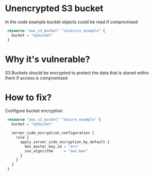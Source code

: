 # Unencrypted S3 bucket

In the code example bucket objects could be read if compromised

```terraform
 resource "aws_s3_bucket" "insecure_example" {
   bucket = "mybucket"
 }
```

# Why it's vulnerable?
S3 Buckets should be encrypted to protect the data that is stored within them if access is compromised

# How to fix?

Configure bucket encryption

```terraform
 resource "aws_s3_bucket" "secure_example" {
   bucket = "mybucket"

   server_side_encryption_configuration {
     rule {
       apply_server_side_encryption_by_default {
         kms_master_key_id = "arn"
         sse_algorithm     = "aws:kms"
       }
     }
   }
 }
```
